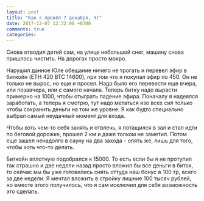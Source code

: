 ```yaml
---
layout: post
title: "Как я провёл 7 декабря, Чт"
date: 2017-12-07 12:32:00 +0300
comments: true
categories: 
---
```

Снова отводил детей сам, на улице небольшой снег, машину снова пришлось чистить. На дорогах просто мокро.

Нарушил данное Юле обещание ничего не трогать и перевел эфир в биткойн (ETH 420 BTC 14600), при том что я покупал эфир по 450. Он не только не вырос, но еще и просел. Надо было его перевести еще вчера, или позавчера, или с самого начала. Теперь битку надо вырасти примерно на 1000, чтобы отыграть падение эфира. Поначалу я надеялся заработать, а теперь я смотрю, тут надо метаться изо всех сил только чтобы сохранить деньги на том же уровне. Я как будто специально выбрал самый неудачный момент для входа.

Чтобы хоть чем-то себя занять и отвлечь, я потащился в зал и стал идти по беговой дорожке, прошел 2 км и даже толком не заметил. Потом еще зашел ненадолго в сауну на два захода - опять же, лишь для того, чтобы хоть что-то делать.

Биткойн вплотную подобрался к 15000. То есть если бы я не протупил так страшно и две недели назад просто вложил бы все деньги в биток, то сейчас мы бы уже готовились снять оттуда наш бонус в 100 тр, всего за две недели. Я мечтал вложить в стройку лишние 100 тысяч рублей, но вместе этого получилось, что я сам исключил для себя возможность это сделать. 